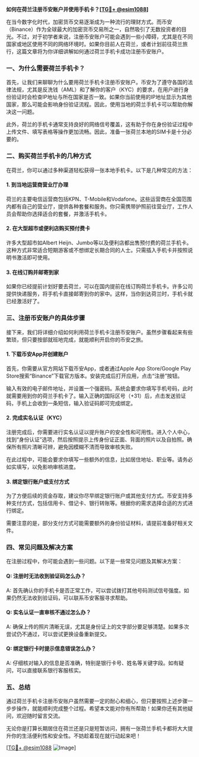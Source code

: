 **如何在荷兰注册币安账户并使用手机卡？[[TG💪+ @esim1088](https://t.me/s/esim1088)]**

在当今数字化时代，加密货币交易逐渐成为一种流行的理财方式。而币安（Binance）作为全球最大的加密货币交易所之一，自然吸引了无数投资者的目光。不过，对于初学者来说，注册币安账户可能会遇到一些小障碍，尤其是在不同国家或地区使用不同的网络环境时。如果你目前人在荷兰，或者计划前往荷兰旅行，这篇文章将为你详细讲解如何通过荷兰手机卡成功注册币安账户。

### 一、为什么需要荷兰手机卡？

首先，让我们来聊聊为什么要用荷兰手机卡注册币安账户。币安为了遵守各国的法律法规，尤其是反洗钱（AML）和了解你的客户（KYC）的要求，在用户进行身份验证时会检查IP地址与所在国家是否一致。如果你当前使用的IP地址显示为其他国家，那么可能会影响身份验证流程。因此，使用当地的荷兰手机卡可以帮助你解决这一问题。

此外，荷兰的手机卡通常支持良好的网络信号覆盖，这有助于你在身份验证过程中上传文件、填写表格等操作更加流畅。因此，准备一张荷兰本地的SIM卡是十分必要的。

### 二、购买荷兰手机卡的几种方式

在荷兰，你可以通过多种渠道轻松获得一张本地手机卡。以下是几种常见的方法：

#### 1. 到当地运营商营业厅办理

荷兰的主要电信运营商包括KPN、T-Mobile和Vodafone。这些运营商在全国范围内都有自己的营业厅，提供各种套餐和服务。你只需携带护照前往营业厅，工作人员会帮助你选择适合的套餐，并激活手机卡。

#### 2. 在大型超市或便利店购买预付费卡

许多大型超市如Albert Heijn、Jumbo等以及便利店都出售预付费的荷兰手机卡。这种方式非常适合短期游客或不想绑定长期合同的人士。只需插入手机卡并按照说明书激活即可使用。

#### 3. 在线订购并邮寄到家

如果你已经提前计划好要去荷兰，可以在国内提前在线订购荷兰手机卡。许多公司提供快递服务，将手机卡直接邮寄到你的家中。这样，当你到达荷兰时，手机卡就已经激活好了。

### 三、注册币安账户的具体步骤

接下来，我们将详细介绍如何利用荷兰手机卡注册币安账户。虽然步骤看起来有些繁琐，但只要按部就班地完成，就能顺利开启你的币安之旅。

#### 1. 下载币安App并创建账户

首先，你需要从官方网站下载币安App，或者通过Apple App Store/Google Play Store搜索“Binance”下载官方版本。安装完成后打开应用，点击“注册”按钮。

输入有效的电子邮件地址，并设置一个强密码。系统会要求你填写手机号码，此时就需要用到你的荷兰手机卡了。输入正确的国际区号（+31）后，点击发送验证码，手机上会收到一条短信，输入验证码即可完成绑定。

#### 2. 完成实名认证（KYC）

注册完成后，你需要进行实名认证以提升账户的安全性和可用性。进入个人中心，找到“身份认证”选项，然后按照提示上传身份证正面、背面的照片以及自拍照。确保所有照片清晰可辨，避免因模糊不清而导致审核失败。

在此过程中，可能会要求你填写一些额外的信息，比如居住地址、职业等。请务必如实填写，以免影响审核进度。

#### 3. 绑定银行账户或支付方式

为了方便后续的资金存取，建议你尽早绑定银行账户或其他支付方式。币安支持多种支付方式，包括信用卡、借记卡、银行转账等。根据你的需求选择合适的方式进行绑定。

需要注意的是，部分支付方式可能需要额外的身份验证材料，请提前准备好相关文件。

### 四、常见问题及解决方案

在注册过程中，你可能会遇到一些问题。以下是一些常见问题及其解决方案：

#### Q: 注册时无法收到验证码怎么办？

A: 首先确认你的手机卡是否正常工作，可以尝试拨打其他号码测试信号强度。如果仍然无法收到验证码，可以联系币安客服寻求帮助。

#### Q: 实名认证一直审核不通过怎么办？

A: 确保上传的照片清晰无误，尤其是身份证上的文字部分要足够清楚。如果多次尝试仍不通过，可以尝试更换设备重新提交。

#### Q: 绑定银行卡时提示信息错误怎么办？

A: 仔细核对输入的信息是否准确，特别是银行卡号、姓名等关键字段。如有疑问，可以直接联系银行客服核实。

### 五、总结

通过荷兰手机卡注册币安账户虽然需要一定的耐心和细心，但只要按照上述步骤一步步操作，就能顺利完成整个过程。希望本文能对你有所帮助！如果你还有其他疑问，欢迎随时留言交流。

无论你是打算长期居住在荷兰还是只是短暂访问，拥有一张荷兰手机卡都将大大提升你的生活便利性和安全性。不妨趁着现在就行动起来吧！

[[TG💪+ @esim1088](https://t.me/s/esim1088) ![Image](https://i.postimg.cc/4NQfJmqS/Snipaste-2025-05-13-00-14-12.png)]
